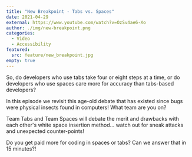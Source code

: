 ```yaml
---
title: "New Breakpoint - Tabs vs. Spaces"
date: 2021-04-29
external: https://www.youtube.com/watch?v=OzSv4ae6-Xo
author: ./img/new-breakpoint.png
categories:
  - Video
  - Accessibility
featured:
  src: feature/new_breakpoint.jpg
empty: true
---
```

So, do developers who use tabs take four or eight steps at a time, or do developers who use spaces care more for accuracy than tabs-based developers?

In this episode we revisit this age-old debate that has existed since bugs were physical insects found in computers! What team are you on?

Team Tabs and Team Spaces will debate the merit and drawbacks with each other's white space insertion method... watch out for sneak attacks and unexpected counter-points!

Do you get paid more for coding in spaces or tabs? Can we answer that in 15 minutes?!